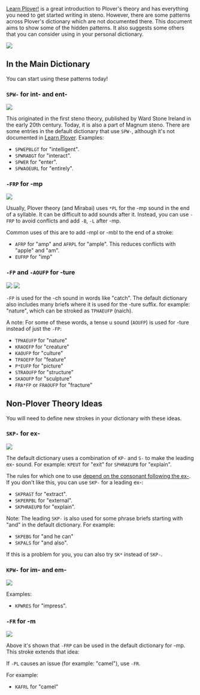 [Learn Plover!](https://sites.google.com/site/ploverdoc/home) is a great introduction to Plover's theory and has everything you need to get started writing in steno. However, there are some patterns across Plover's dictionary which are not documented there. This document aims to show some of the hidden patterns. It also suggests some others that you can consider using in your personal dictionary.

<img src="http://qwertysteno.com/Images/steno-keyboard1.gif">

## In the Main Dictionary

You can start using these patterns today!

### `SPW-` for int- and ent-

<img src="https://images.discordapp.net/eyJ1cmwiOiJodHRwczovL2Rpc2NvcmQuc3RvcmFnZS5nb29nbGVhcGlzLmNvbS9hdHRhY2htZW50cy8xMzY5NTM3MzU0MjY0NzM5ODQvMzE1OTMxNDg1MzU2MTYzMDg0L1NQVy0ucG5nIn0.PmMTgOlKRGBqsKjRfj79wRGZ2FU">

This  originated in the first steno theory, published by Ward Stone Ireland in the early 20th century. Today, it is also a part of Magnum steno. There are some entries in the default dictionary that use `SPW-`, although it's not documented in [Learn Plover]. Examples:

  [Learn Plover]: https://sites.google.com/site/ploverdoc/home

* `SPWEPBLGT` for "intelligent".
* `SPWRABGT` for "interact".
* `SPWER` for "enter".
* `SPWAOEURL` for "entirely".

### `-FRP` for -mp
<img src="https://images.discordapp.net/eyJ1cmwiOiJodHRwczovL2Rpc2NvcmQuc3RvcmFnZS5nb29nbGVhcGlzLmNvbS9hdHRhY2htZW50cy8xMzY5NTM4MDk0MDk4MDIyNDAvMzE1OTMyODQwMDc4NjA2MzM3Ly1GUlAucG5nIn0.7yN5cWWjUUj214MTDMRoactcKGY">

Usually, Plover theory (and Mirabai) uses `*PL` for the -mp sound in the end of a syllable. It can be difficult to add sounds after it. Instead, you can use `-FRP` to avoid conflicts and add `-B`, `-L` after -mp.

Common uses of this are to add -mpl or -mbl to the end of a stroke:

* `AFRP` for "amp" and `AFRPL` for "ample". This reduces conflicts with "apple" and "am".
* `EUFRP` for "imp"

### `-FP` and `-AOUFP` for -ture
<img src="https://images.discordapp.net/.eJwNxEsOhCAMANC7sB_K11APMGuvQJCgiVpC68p495m3eI-6x6FmtYl0ngHWnQuNVbPQyK3qRtSOmvvOutAJWSSX7ayXMFg_YfTJYDCYjHPBgLcR_T-LwaYUcXLw-S66X029P3evIJM.quQ3BjFFrW-Wn79vtoHMSe2U594">

<img src="https://images.discordapp.net/eyJ1cmwiOiJodHRwczovL2Rpc2NvcmQuc3RvcmFnZS5nb29nbGVhcGlzLmNvbS9hdHRhY2htZW50cy8zMTU5MzQwNjAxNTUzNzE1MjEvMzE1OTM0NTY0MTE3OTA1NDEwL0FPLVVGUC5wbmcifQ.eOkuTdrVDh49idcRD_ztb5ZBN3c">

`-FP` is used for the -ch sound in words like "catch". The default dictionary also includes many briefs where it is used for the -ture suffix. for example: "nature", which can be stroked as `TPHAEUFP` (naich).

A note: For some of these words, a tense u sound (`AOUFP`) is used for -ture instead of just the `-FP`:

* `TPHAEUFP` for "nature"
* `KRAOEFP` for "creature"
* `KAOUFP` for "culture"
* `TPAOEFP` for "feature"
* `P*EUFP` for "picture"
* `STRAOUFP` for "structure"
* `SKAOUFP` for "sculpture"
* `FRA*FP` or `FRAOUFP` for "fracture"

## Non-Plover Theory Ideas

You will need to define new strokes in your dictionary with these ideas.

### `SKP-` for ex-
<img src="https://images.discordapp.net/eyJ1cmwiOiJodHRwczovL2Rpc2NvcmQuc3RvcmFnZS5nb29nbGVhcGlzLmNvbS9hdHRhY2htZW50cy8xMzY5NTM4MDk0MDk4MDIyNDAvMzE1OTMzNjAwMzUwNjAxMjM3L1NLUC0ucG5nIn0.XnB7R4DxhVOeSpgr6mNIje2YCdE">

The default dictionary uses a combination of `KP-` and `S-` to make the leading ex- sound. For example: `KPEUT` for "exit" for `SPHRAEUPB` for "explain". 

The rules for which one to use [depend on the consonant following the ex-](https://www.dropbox.com/s/fa7fch2eocubrde/Philadelphia%20Clinic.pdf?dl=0). If you don't like this, you can use `SKP-` for a leading ex-:

* `SKPRAGT` for "extract".
* `SKPERPBL` for "external".
* `SKPHRAEUPB` for "explain".

Note: The leading `SKP-` is also used for some phrase briefs starting with "and" in the default dictionary. 
For example:

* `SKPEBG` for "and he can"
* `SKPALS` for "and also". 

If this is a problem for you, you can also try `SK*` instead of `SKP-`.

### `KPW-` for im- and em-
<img src="https://images.discordapp.net/eyJ1cmwiOiJodHRwczovL2Rpc2NvcmQuc3RvcmFnZS5nb29nbGVhcGlzLmNvbS9hdHRhY2htZW50cy8xMzY5NTM4MDk0MDk4MDIyNDAvMzE1OTMzODA5ODQzMzcyMDMzL0tQVy0ucG5nIn0.V7JbEqDmCU4LLvjgKmaQG351A7s">

Examples:

* `KPWRES` for "impress".

### `-FR` for -m
<img src="https://images.discordapp.net/.eJwtyEEOhCAMAMC_cF_aikj0AfsAf0CAoIlaQuvJ7N_34hznMXc_zGI21SYLQN4lcc9WlHusxVbmepTYdrGJT4iqMW1nuVTAkZ_diBOS9y6QH-gtmhAdIoZhDvD5rrZd1fz-dDIgcg.eRrlLVQMtQVEDI0MRpiLtfXMmMc">

Above it's shown that `-FRP` can be used in the default dictionary for -mp. This stroke extends that idea:
 
If `-PL` causes an issue (for example: "camel"), use `-FR`.

For example:

* `KAFRL` for "camel"